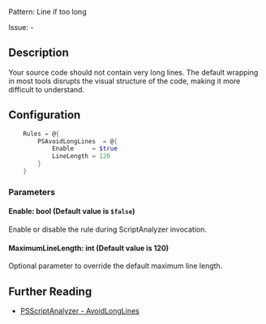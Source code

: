 Pattern: Line if too long

Issue: -

## Description

Your source code should not contain very long lines. The default wrapping in most tools disrupts the visual structure of the code, making it more difficult to understand.

## Configuration

```powershell
    Rules = @{
        PSAvoidLongLines  = @{
            Enable     = $true
            LineLength = 120
        }
    }
```

### Parameters

#### Enable: bool (Default value is `$false`)

Enable or disable the rule during ScriptAnalyzer invocation.

#### MaximumLineLength: int (Default value is 120)

Optional parameter to override the default maximum line length.

## Further Reading

* [PSScriptAnalyzer - AvoidLongLines](https://github.com/PowerShell/PSScriptAnalyzer/tree/master/docs/Rules/AvoidLongLines.md)
